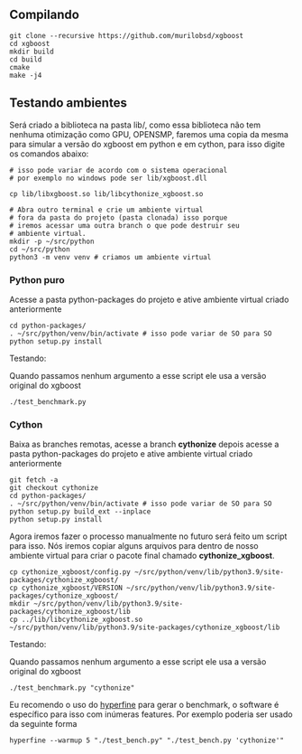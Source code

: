 ## Compilando

```
git clone --recursive https://github.com/murilobsd/xgboost
cd xgboost
mkdir build
cd build
cmake
make -j4
```

## Testando ambientes

Será criado a biblioteca na pasta lib/, como essa biblioteca não tem
nenhuma otimização como GPU, OPENSMP, faremos uma copia da mesma para
simular a versão do xgboost em python e em cython, para isso digite
os comandos abaixo:

```
# isso pode variar de acordo com o sistema operacional
# por exemplo no windows pode ser lib/xgboost.dll

cp lib/libxgboost.so lib/libcythonize_xgboost.so

# Abra outro terminal e crie um ambiente virtual
# fora da pasta do projeto (pasta clonada) isso porque
# iremos acessar uma outra branch o que pode destruir seu
# ambiente virtual.
mkdir -p ~/src/python
cd ~/src/python
python3 -m venv venv # criamos um ambiente virtual
```

### Python puro

Acesse a pasta python-packages do projeto e ative ambiente virtual
criado anteriormente

```
cd python-packages/
. ~/src/python/venv/bin/activate # isso pode variar de SO para SO
python setup.py install
```

Testando:

Quando passamos nenhum argumento a esse script ele usa a versão original do 
xgboost

```
./test_benchmark.py
```

### Cython

Baixa as branches remotas, acesse a branch **cythonize** depois acesse a 
pasta python-packages do projeto e ative ambiente virtual criado anteriormente

```
git fetch -a
git checkout cythonize
cd python-packages/
. ~/src/python/venv/bin/activate # isso pode variar de SO para SO
python setup.py build_ext --inplace
python setup.py install
```

Agora iremos fazer o processo manualmente no futuro será feito um script
para isso. Nós iremos copiar alguns arquivos para dentro de nosso ambiente
virtual para criar o pacote final chamado **cythonize_xgboost**.

```
cp cythonize_xgboost/config.py ~/src/python/venv/lib/python3.9/site-packages/cythonize_xgboost/
cp cythonize_xgboost/VERSION ~/src/python/venv/lib/python3.9/site-packages/cythonize_xgboost/
mkdir ~/src/python/venv/lib/python3.9/site-packages/cythonize_xgboost/lib
cp ../lib/libcythonize_xgboost.so ~/src/python/venv/lib/python3.9/site-packages/cythonize_xgboost/lib
```

Testando:

Quando passamos nenhum argumento a esse script ele usa a versão original do 
xgboost

```
./test_benchmark.py "cythonize"
```

Eu recomendo o uso do [hyperfine](https://github.com/sharkdp/hyperfine) para gerar o benchmark, o software é específico para isso com
inúmeras features. Por exemplo poderia ser usado da seguinte forma

```
hyperfine --warmup 5 "./test_bench.py" "./test_bench.py 'cythonize'"
```
